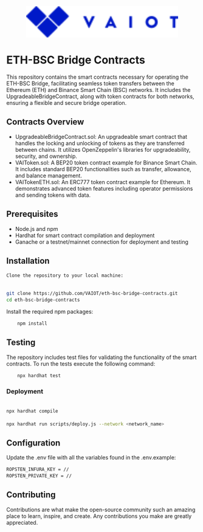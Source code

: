 <div align="center">
    <img src="assets/vaiotLogo.svg" alt="VAIOT Logo" width="400"/>
</div>

# ETH-BSC Bridge Contracts

This repository contains the smart contracts necessary for operating the ETH-BSC Bridge, facilitating seamless token transfers between the Ethereum (ETH) and Binance Smart Chain (BSC) networks. It includes the UpgradeableBridgeContract, along with token contracts for both networks, ensuring a flexible and secure bridge operation.

## Contracts Overview

<ul>
    <li>UpgradeableBridgeContract.sol: An upgradeable smart contract that handles the locking and unlocking of tokens as they are transferred between chains. It utilizes OpenZeppelin's libraries for upgradeability, security, and ownership.</li>
    <li>VAIToken.sol: A BEP20 token contract example for Binance Smart Chain. It includes standard BEP20 functionalities such as transfer, allowance, and balance management.</li>
    <li>VAITokenETH.sol: An ERC777 token contract example for Ethereum. It demonstrates advanced token features including operator permissions and sending tokens with data.</li>

</ul>

## Prerequisites

<ul>
    <li>Node.js and npm</li>
    <li>Hardhat for smart contract compilation and deployment</li>
    <li>Ganache or a testnet/mainnet connection for deployment and testing</li>
</ul>

## Installation

    Clone the repository to your local machine:

```bash

git clone https://github.com/VAIOT/eth-bsc-bridge-contracts.git
cd eth-bsc-bridge-contracts
```

Install the required npm packages:

```bash
    npm install
```

## Testing

The repository includes test files for validating the functionality of the smart contracts. To run the tests execute the following command:

```bash
    npx hardhat test
```

### Deployment

```bash

npx hardhat compile

npx hardhat run scripts/deploy.js --network <network_name>
```

## Configuration

Update the .env file with all the variables found in the .env.example:

```bash
ROPSTEN_INFURA_KEY = //
ROPSTEN_PRIVATE_KEY = //
```

## Contributing

Contributions are what make the open-source community such an amazing place to learn, inspire, and create. Any contributions you make are greatly appreciated.
